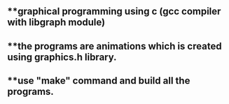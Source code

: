 
**graphical programming using c (gcc compiler with libgraph module)
------------------------------------------------------------------------
**the programs are animations which is created using graphics.h library.
------------------------------------------------------------------------
**use "make" command and build all the programs.
------------------------------------------------------------------------
